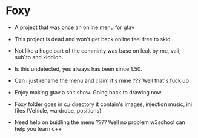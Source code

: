 # Foxy
* A project that was once an online menu for gtav
* This project is dead and won't get back online feel free to skid 
* Not like a huge part of the comminty was base on leak by me, vali, sub1to and kiddion.

* Is this undetected, yes always has been since 1.50. 
* Can i just rename the menu and claim it's mine ??? Well that's fuck up
* Enjoy making gtav a shit show. Going back to drawing now
* Foxy folder goes in c:/ directory it contain's images,  injection music, ini files (Vehicle, wardrobe, positions)
* Need help on buidling the menu ???? Well no problem w3school can help you learn c++
